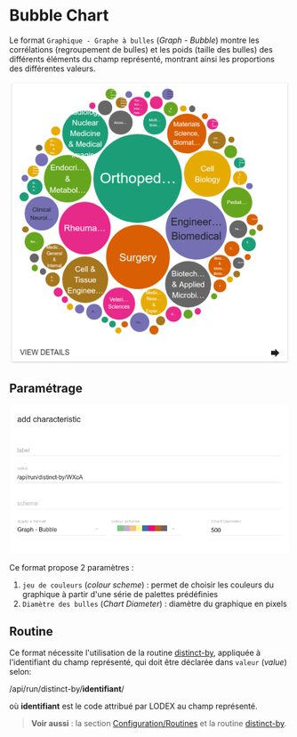 # Bubble Chart

Le format `Graphique - Graphe à bulles` \(_Graph - Bubble_\) montre les corrélations \(regroupement de bulles\) et les poids \(taille des bulles\) des différents éléments du champ représenté, montrant ainsi les proportions des différentes valeurs.

![Exemple de Bubble Chart](/assets/FormatBubbleChart.png)

## Paramétrage

![](/assets/FormatBubbleChartParameters.png)

Ce format propose 2 paramètres :

1. `jeu de couleurs` \(_colour scheme_\) : permet de choisir les couleurs du graphique à partir d'une série de palettes prédéfinies
2. `Diamètre des bulles` \(_Chart Diameter_\) : diamètre du graphique en pixels

## Routine

Ce format nécessite l'utilisation de la routine [distinct-by](/Configuration/routines/DistinctBy.md), appliquée à l'identifiant du champ représenté, qui doit être déclarée dans  `valeur` \(_value_\) selon:

/api/run/distinct-by/**identifiant**/

où **identifiant** est le code attribué par LODEX au champ représenté.

> **Voir aussi** : la section [Configuration/Routines](/Configuration/routines/README.md) et la routine [distinct-by](/Configuration/routines/DistinctBy.md).



